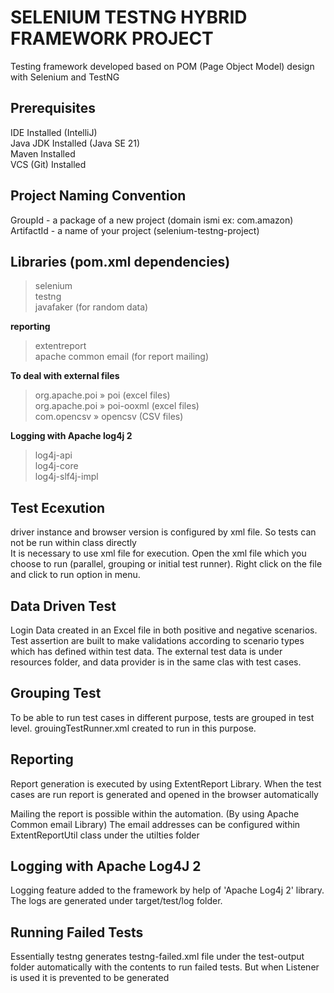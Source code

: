 # SELENIUM TESTNG HYBRID FRAMEWORK PROJECT

Testing framework developed based on POM (Page Object Model) design with Selenium and TestNG

## Prerequisites

IDE Installed (IntelliJ)  
Java JDK Installed (Java SE 21)  
Maven Installed  
VCS (Git) Installed  

## Project Naming Convention

GroupId - a package of a new project (domain ismi ex: com.amazon)  
ArtifactId - a name of your project (selenium-testng-project)  

## Libraries (pom.xml dependencies)

> selenium   
> testng  
> javafaker (for random data)

**reporting**
> extentreport   
> apache common email (for report mailing) 
> 
**To deal with external files**
> org.apache.poi » poi (excel files)  
> org.apache.poi » poi-ooxml (excel files)  
>com.opencsv » opencsv (CSV files)  

**Logging  with Apache log4j 2**
> log4j-api   
> log4j-core  
> log4j-slf4j-impl  

## Test Ecexution
driver instance and browser version is configured by xml file. So tests can not be run within class directly  
It is necessary to use xml file for execution.
Open the xml file which you choose to run (parallel, grouping or initial test runner). Right click on the file and click to run option in menu.

## Data Driven Test
Login Data created in an Excel file in both positive and negative scenarios. Test assertion are built to make validations according to scenario types which has defined within test data. 
The external test data is under resources folder,  and data provider is in the same clas with test cases.

## Grouping Test
To be able to run test cases in different purpose, tests are grouped in test level.
grouingTestRunner.xml created to run in this purpose.


## Reporting
Report generation is executed by using ExtentReport Library.
When the test cases are run report is generated and opened in the browser automatically

Mailing the report is possible within the automation. (By using Apache Common email Library)
The email addresses  can be configured within ExtentReportUtil class under the utilties folder


## Logging with Apache Log4J 2

Logging feature added to the framework by help of 'Apache Log4j 2' library.  
The logs are generated under target/test/log folder.

## Running Failed Tests

Essentially testng generates testng-failed.xml file under the test-output folder automatically with the contents to run failed tests.
But when Listener is used it is prevented to be generated

